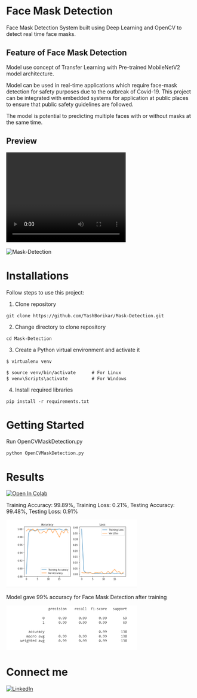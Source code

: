 # Face Mask Detection
Face Mask Detection System built using Deep Learning and OpenCV to detect real time face masks.

## Feature of Face Mask Detection
Model use concept of Transfer Learning with Pre-trained MobileNetV2 model architecture.

Model can be used in real-time applications which require face-mask detection for safety purposes due to the outbreak of Covid-19. This project can be integrated with embedded systems for application at public places to ensure that public safety guidelines are followed.

The model is potential to predicting multiple faces with or without masks at the same time.

## Preview
<p>
<video width="320" height="240" controls autoplay src="Images/Mask Detection.mp4" type="video/mp4">
</video>
</p>

![Mask-Detection](https://user-images.githubusercontent.com/96331104/151658725-2ec5c2c9-be8b-4214-ae89-b0b71ea99a96.gif)


# Installations
Follow steps to use this project:

1. Clone repository
```
git clone https://github.com/YashBorikar/Mask-Detection.git
```
2. Change directory to clone repository

```
cd Mask-Detection
```
3. Create a Python virtual environment and activate it
```
$ virtualenv venv
```
```
$ source venv/bin/activate      # For Linux
$ venv\Scripts\activate         # For Windows
```
4. Install required libraries
```
pip install -r requirements.txt
```
# Getting Started
Run OpenCVMaskDetection.py
```
python OpenCVMaskDetection.py
```

# Results

<a href="https://colab.research.google.com/drive/1z0sIeiQrIKPRQnFpaXPoSrprgnU2dfje?usp=sharing"><img src="https://colab.research.google.com/assets/colab-badge.svg" alt="Open In Colab"/></a>

 Training Accuracy: 99.89%, Training Loss: 0.21%, Testing Accuracy: 99.48%, Testing Loss: 0.91%
<p>
  <img src="Images/Accuracy.png" width="350" alt="Accuracy">
</p>

Model gave 99% accuracy for Face Mask Detection after training
<p>
  <img src="Images/Classification Report.png" width="350" alt="Classification Report">
</p>


# Connect me
[![LinkedIn](https://img.shields.io/badge/-LinkedIn-black.svg?style=flat-square&logo=linkedin&colorB=555)](https://www.linkedin.com/in/yashborikar/)
